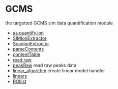 # GCMS

the targetted GCMS sim data quantification module

+ [as.quantify.ion](GCMS/as.quantify.ion.1) 
+ [SIMIonExtractor](GCMS/SIMIonExtractor.1) 
+ [ScanIonExtractor](GCMS/ScanIonExtractor.1) 
+ [parseContents](GCMS/parseContents.1) 
+ [contentTable](GCMS/contentTable.1) 
+ [read.raw](GCMS/read.raw.1) 
+ [peakRaw](GCMS/peakRaw.1) read raw peaks data
+ [linear_algorithm](GCMS/linear_algorithm.1) create linear model handler
+ [linears](GCMS/linears.1) 
+ [ROIlist](GCMS/ROIlist.1) 
